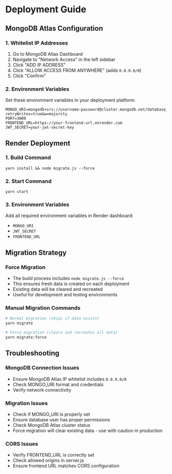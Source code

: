 # Deployment Guide

## MongoDB Atlas Configuration

### 1. Whitelist IP Addresses

1. Go to MongoDB Atlas Dashboard
2. Navigate to "Network Access" in the left sidebar
3. Click "ADD IP ADDRESS"
4. Click "ALLOW ACCESS FROM ANYWHERE" (adds `0.0.0.0/0`)
5. Click "Confirm"

### 2. Environment Variables

Set these environment variables in your deployment platform:

```
MONGO_URI=mongodb+srv://username:password@cluster.mongodb.net/database_name?retryWrites=true&w=majority
PORT=3000
FRONTEND_URL=https://your-frontend-url.onrender.com
JWT_SECRET=your-jwt-secret-key
```

## Render Deployment

### 1. Build Command

```
yarn install && node migrate.js --force
```

### 2. Start Command

```
yarn start
```

### 3. Environment Variables

Add all required environment variables in Render dashboard:

- `MONGO_URI`
- `JWT_SECRET`
- `FRONTEND_URL`

## Migration Strategy

### Force Migration

- The build process includes `node migrate.js --force`
- This ensures fresh data is created on each deployment
- Existing data will be cleared and recreated
- Useful for development and testing environments

### Manual Migration Commands

```bash
# Normal migration (skips if data exists)
yarn migrate

# Force migration (clears and recreates all data)
yarn migrate:force
```

## Troubleshooting

### MongoDB Connection Issues

- Ensure MongoDB Atlas IP whitelist includes `0.0.0.0/0`
- Check MONGO_URI format and credentials
- Verify network connectivity

### Migration Issues

- Check if MONGO_URI is properly set
- Ensure database user has proper permissions
- Check MongoDB Atlas cluster status
- Force migration will clear existing data - use with caution in production

### CORS Issues

- Verify FRONTEND_URL is correctly set
- Check allowed origins in server.js
- Ensure frontend URL matches CORS configuration
